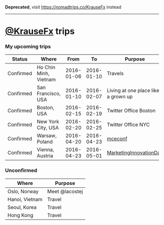 **Deprecated**, visit https://nomadtrips.co/KrauseFx instead

----

# [@KrauseFx](https://twitter.com/KrauseFx) trips

### My upcoming trips

Status | Where | From | To | Purpose | Cal
-------|-------|------|----|---------|---------
Confirmed | Ho Chin Minh, Vietnam | 2016-01-06 | 2016-01-10 | Travels | 
Confirmed | San Francisco, USA | 2016-01-10 | 2016-02-07 | Living at one place like a grown up |
Confirmed | Boston, USA | 2016-02-15 | 2016-02-19 | Twitter Office Boston | 
Confirmed | New York City, USA | 2016-02-20 | 2016-02-25 | Twitter Office NYC | 
Confirmed | Warsaw, Poland | 2016-04-20 | 2016-04-23 | [mceconf](http://mceconf.com/) |  
Confirmed | Vienna, Austria | 2016-04-23 | 2016-05-01 | [MarketingInnovationDay](http://www.mobilemarketinginnovationday.at/) | 


### Unconfirmed

Where | Purpose
------|--------
Oslo, Norway | Meet @lacostej
Hanoi, Vietnam | Travel
Seoul, Korea | Travel
Hong Kong | Travel
